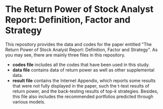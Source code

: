 # The Return Power of Stock Analyst Report: Definition, Factor and Strategy

This repository provides the data and codes for the paper entitled "The Return Power of Stock Analyst Report: Definition, Factor and Strategy". As you may see, there are mainly three files in this repository. 

- **codes file** includes all the codes that have been used in this study. 
- **data file** contains data of return power as well as other supplemental data. 
- **result file** contains the Internet Appendix, which reports some results that were not fully displayed in the paper, such the t-test results of return power, and the back-testing results of top-*k* strategies. Besides, this file also includes the recommended portfolios predicted through various models. 

